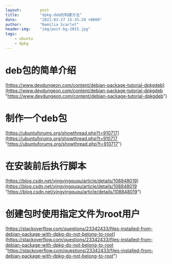 ```yaml
---
layout:        post
title:         "dpkg-deb的构建方法"
date:          "2021-03-27 15:35:29 +0800"
author:        "Remilia Scarlet"
header-img:    "img/post-bg-2015.jpg"
tags:
    - ubuntu
    - dpkg
---
```


# deb包的简单介绍 #
[https://www.devdungeon.com/content/debian-package-tutorial-dpkgdeb](https://www.devdungeon.com/content/debian-package-tutorial-dpkgdeb "https://www.devdungeon.com/content/debian-package-tutorial-dpkgdeb")
 

# 制作一个deb包 #
[https://ubuntuforums.org/showthread.php?t=910717](https://ubuntuforums.org/showthread.php?t=910717 "https://ubuntuforums.org/showthread.php?t=910717") 

# 在安装前后执行脚本 #
[https://blog.csdn.net/yingyingququ/article/details/108848019](https://blog.csdn.net/yingyingququ/article/details/108848019 "https://blog.csdn.net/yingyingququ/article/details/108848019")  

# 创建包时使用指定文件为root用户 #
[https://stackoverflow.com/questions/23342433/files-installed-from-debian-package-with-dpkg-do-not-belong-to-root](https://stackoverflow.com/questions/23342433/files-installed-from-debian-package-with-dpkg-do-not-belong-to-root "https://stackoverflow.com/questions/23342433/files-installed-from-debian-package-with-dpkg-do-not-belong-to-root") 




